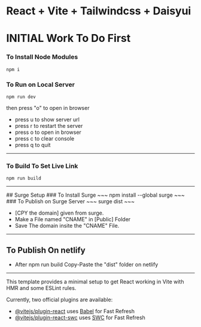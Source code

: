 # React + Vite + Tailwindcss + Daisyui

# INITIAL Work To Do First
### To Install Node Modules
~~~
npm i
~~~
### To Run on Local Server
~~~
npm run dev
~~~
then press "o" to open in browser

- press u to show server url   
- press r to restart the server
- press o to open in browser   
- press c to clear console     
- press q to quit
<hr/>

### To Build To Set Live Link
~~~
npm run build
~~~
<hr/>
## Surge Setup
### To Install Surge
~~~
npm install --global surge
~~~
### To Publish on Surge Server
~~~
surge dist
~~~

- [CPY the domain] given from surge.
- Make a File named "CNAME" in [Public] Folder
- Save The domain insite the "CNAME" File.

<hr/>

## To Publish On netlify
- After npm run build Copy-Paste the "dist" folder on netlify

<hr/>
This template provides a minimal setup to get React working in Vite with HMR and some ESLint rules.

Currently, two official plugins are available:

- [@vitejs/plugin-react](https://github.com/vitejs/vite-plugin-react/blob/main/packages/plugin-react/README.md) uses [Babel](https://babeljs.io/) for Fast Refresh
- [@vitejs/plugin-react-swc](https://github.com/vitejs/vite-plugin-react-swc) uses [SWC](https://swc.rs/) for Fast Refresh
